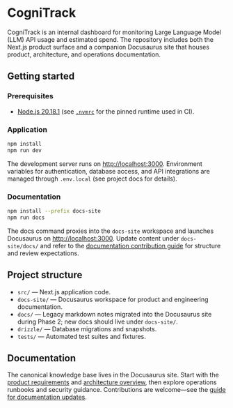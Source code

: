 # CogniTrack

CogniTrack is an internal dashboard for monitoring Large Language Model (LLM) API usage and estimated spend. The repository includes both the Next.js product surface and a companion Docusaurus site that houses product, architecture, and operations documentation.

## Getting started

### Prerequisites

- [Node.js 20.18.1](https://nodejs.org/) (see [`.nvmrc`](.nvmrc) for the pinned runtime used in CI).

### Application

```bash
npm install
npm run dev
```

The development server runs on [http://localhost:3000](http://localhost:3000). Environment variables for authentication, database access, and API integrations are managed through `.env.local` (see project docs for details).

### Documentation

```bash
npm install --prefix docs-site
npm run docs
```

The docs command proxies into the `docs-site` workspace and launches Docusaurus on [http://localhost:3000](http://localhost:3000). Update content under `docs-site/docs/` and refer to the [documentation contribution guide](docs-site/docs/contributing/documentation.md) for structure and review expectations.

## Project structure

- `src/` — Next.js application code.
- `docs-site/` — Docusaurus workspace for product and engineering documentation.
- `docs/` — Legacy markdown notes migrated into the Docusaurus site during Phase 2; new docs should live under `docs-site/`.
- `drizzle/` — Database migrations and snapshots.
- `tests/` — Automated test suites and fixtures.

## Documentation

The canonical knowledge base lives in the Docusaurus site. Start with the [product requirements](docs-site/docs/product/prd.md) and [architecture overview](docs-site/docs/architecture/overview.md), then explore operations runbooks and security guidance. Contributions are welcome—see the [guide for documentation updates](docs-site/docs/contributing/documentation.md).
